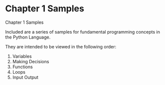 # Chapter 1 Samples
Chapter 1 Samples

Included are a series of samples for fundamental programming concepts in the Python Language.

They are intended to be viewed in the following order:

1. Variables
2. Making Decisions
3. Functions
4. Loops
5. Input Output